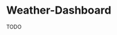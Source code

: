 # Weather-Dashboard
TODO
[](https://developer.mozilla.org/en-US/docs/Web/HTTP/Overview)
[](https://openweathermap.org/forecast5)
[](https://openweathermap.org/api/geocoding-api)
[](https://developer.mozilla.org/en-US/docs/Web/API/Fetch_API)
[](https://www.freecodecamp.org/news/javascript-date-time-dayjs)
